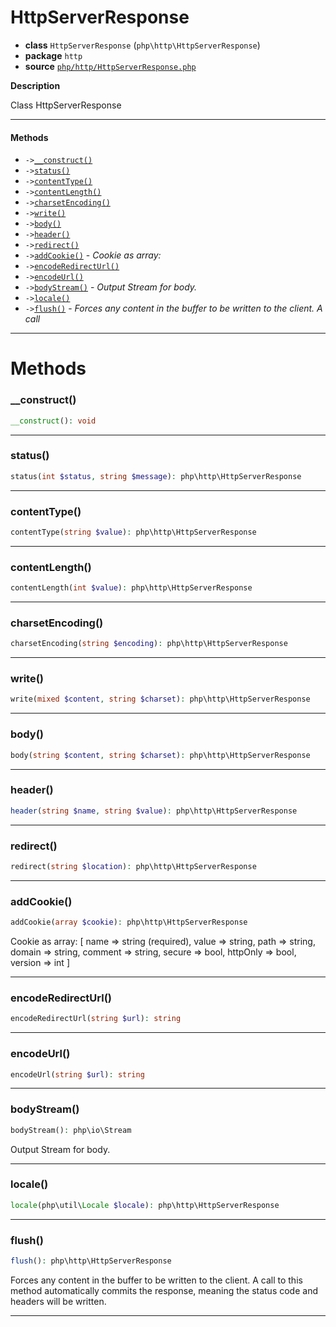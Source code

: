 # HttpServerResponse

- **class** `HttpServerResponse` (`php\http\HttpServerResponse`)
- **package** `http`
- **source** [`php/http/HttpServerResponse.php`](./src/main/resources/JPHP-INF/sdk/php/http/HttpServerResponse.php)

**Description**

Class HttpServerResponse

---

#### Methods

- `->`[`__construct()`](#method-__construct)
- `->`[`status()`](#method-status)
- `->`[`contentType()`](#method-contenttype)
- `->`[`contentLength()`](#method-contentlength)
- `->`[`charsetEncoding()`](#method-charsetencoding)
- `->`[`write()`](#method-write)
- `->`[`body()`](#method-body)
- `->`[`header()`](#method-header)
- `->`[`redirect()`](#method-redirect)
- `->`[`addCookie()`](#method-addcookie) - _Cookie as array:_
- `->`[`encodeRedirectUrl()`](#method-encoderedirecturl)
- `->`[`encodeUrl()`](#method-encodeurl)
- `->`[`bodyStream()`](#method-bodystream) - _Output Stream for body._
- `->`[`locale()`](#method-locale)
- `->`[`flush()`](#method-flush) - _Forces any content in the buffer to be written to the client.  A call_

---
# Methods

<a name="method-__construct"></a>

### __construct()
```php
__construct(): void
```

---

<a name="method-status"></a>

### status()
```php
status(int $status, string $message): php\http\HttpServerResponse
```

---

<a name="method-contenttype"></a>

### contentType()
```php
contentType(string $value): php\http\HttpServerResponse
```

---

<a name="method-contentlength"></a>

### contentLength()
```php
contentLength(int $value): php\http\HttpServerResponse
```

---

<a name="method-charsetencoding"></a>

### charsetEncoding()
```php
charsetEncoding(string $encoding): php\http\HttpServerResponse
```

---

<a name="method-write"></a>

### write()
```php
write(mixed $content, string $charset): php\http\HttpServerResponse
```

---

<a name="method-body"></a>

### body()
```php
body(string $content, string $charset): php\http\HttpServerResponse
```

---

<a name="method-header"></a>

### header()
```php
header(string $name, string $value): php\http\HttpServerResponse
```

---

<a name="method-redirect"></a>

### redirect()
```php
redirect(string $location): php\http\HttpServerResponse
```

---

<a name="method-addcookie"></a>

### addCookie()
```php
addCookie(array $cookie): php\http\HttpServerResponse
```
Cookie as array:
[
name => string (required), value => string,
path => string, domain => string,
comment => string, secure => bool, httpOnly => bool, version => int
]

---

<a name="method-encoderedirecturl"></a>

### encodeRedirectUrl()
```php
encodeRedirectUrl(string $url): string
```

---

<a name="method-encodeurl"></a>

### encodeUrl()
```php
encodeUrl(string $url): string
```

---

<a name="method-bodystream"></a>

### bodyStream()
```php
bodyStream(): php\io\Stream
```
Output Stream for body.

---

<a name="method-locale"></a>

### locale()
```php
locale(php\util\Locale $locale): php\http\HttpServerResponse
```

---

<a name="method-flush"></a>

### flush()
```php
flush(): php\http\HttpServerResponse
```
Forces any content in the buffer to be written to the client.  A call
to this method automatically commits the response, meaning the status
code and headers will be written.

---
